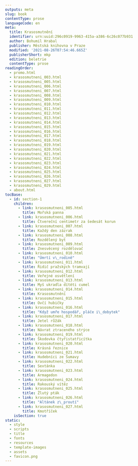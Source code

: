```yaml
---
outputs: meta
slug: book
contentType: prose
languageCode: en
meta:
  title: Krasosmutnění
  identifier: urn:uuid:296c0919-9963-415a-a386-6c26c077b931
  author: Bohumil Hrabal
  publisher: Městská knihovna v Praze
  modified: '2021-08-26T07:54:46.665Z'
  publisherShort: mkp
  edition: beletrie
  contentType: prose
readingOrder:
  - promo.html
  - krasosmutneni_003.html
  - krasosmutneni_005.html
  - krasosmutneni_006.html
  - krasosmutneni_007.html
  - krasosmutneni_008.html
  - krasosmutneni_009.html
  - krasosmutneni_010.html
  - krasosmutneni_011.html
  - krasosmutneni_012.html
  - krasosmutneni_013.html
  - krasosmutneni_014.html
  - krasosmutneni_015.html
  - krasosmutneni_016.html
  - krasosmutneni_017.html
  - krasosmutneni_018.html
  - krasosmutneni_019.html
  - krasosmutneni_020.html
  - krasosmutneni_021.html
  - krasosmutneni_022.html
  - krasosmutneni_023.html
  - krasosmutneni_024.html
  - krasosmutneni_025.html
  - krasosmutneni_026.html
  - krasosmutneni_027.html
  - krasosmutneni_029.html
  - about.html
tocBase:
  - id: section-1
    children:
      - link: krasosmutneni_005.html
        title: Mořská panna
      - link: krasosmutneni_006.html
        title: Čtvereční centimetr za šedesát korun
      - link: krasosmutneni_007.html
        title: Každý den zázrak
      - link: krasosmutneni_008.html
        title: Rozdělený byt
      - link: krasosmutneni_009.html
        title: Znesvěcený rozdělovač
      - link: krasosmutneni_010.html
        title: "Úmrtí v\_rodině"
      - link: krasosmutneni_011.html
        title: Řidič pražských tramvají
      - link: krasosmutneni_012.html
        title: Veřejné osvětlení
      - link: krasosmutneni_013.html
        title: Myš ukradla dítěti cumel
      - link: krasosmutneni_014.html
        title: Krasosmutnění
      - link: krasosmutneni_015.html
        title: Ovčí hubičky
      - link: krasosmutneni_016.html
        title: "Když umře hospodář, pláče i\_dobytek"
      - link: krasosmutneni_017.html
        title: Jetel růžák
      - link: krasosmutneni_018.html
        title: Návrat ztraceného strýce
      - link: krasosmutneni_019.html
        title: Škodovka čtyřistatřicítka
      - link: krasosmutneni_020.html
        title: Krásná řeznice
      - link: krasosmutneni_021.html
        title: Hudebníci ze Šumavy
      - link: krasosmutneni_022.html
        title: Sextánka
      - link: krasosmutneni_023.html
        title: Armagedon
      - link: krasosmutneni_024.html
        title: Rakouský vítěz
      - link: krasosmutneni_025.html
        title: Žlutý pták
      - link: krasosmutneni_026.html
        title: "Altánek z\_proutí"
      - link: krasosmutneni_027.html
        title: Kmotříček
    isSection: true
static:
  - style
  - scripts
  - title
  - fonts
  - resources
  - template-images
  - assets
  - favicon.png
---
```

